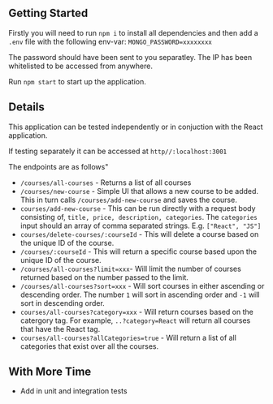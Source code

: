 ## Getting Started

Firstly you will need to run `npm i` to install all dependencies and then add a `.env` file with the following env-var:
`MONGO_PASSWORD=xxxxxxxx`

The password should have been sent to you separatley. The IP has been whitelisted to be accessed from anywhere.

Run `npm start` to start up the application.

## Details

This application can be tested independently or in conjuction with the React application.

If testing separately it can be accessed at `http//:localhost:3001`

The endpoints are as follows"

- `/courses/all-courses` - Returns a list of all courses
- `/courses/new-course` - Simple UI that allows a new course to be added. This in turn calls `/courses/add-new-course` and saves the course.
- `courses/add-new-course` - This can be run directly with a request body consisting of, `title, price, description, categories`. The `categories` input should an array of comma separated strings. E.g. `["React", "JS"]`
- `courses/delete-courses/:courseId` - This will delete a course based on the unique ID of the course.
- `/courses/:courseId` - This will return a specific course based upon the unique ID of the course.
- `/courses/all-courses?limit=xxx`- Will limit the number of courses returned based on the number passed to the limit.
- `/courses/all-courses?sort=xxx` - Will sort courses in either ascending or descending order. The number `1` will sort in ascending order and `-1` will sort in descending order.
- `courses/all-courses?category=xxx` - Will return courses based on the catergory tag. For example, `..?category=React` will return all courses that have the React tag.
- `courses/all-courses?allCategories=true` - Will return a list of all categories that exist over all the courses.

## With More Time

- Add in unit and integration tests
